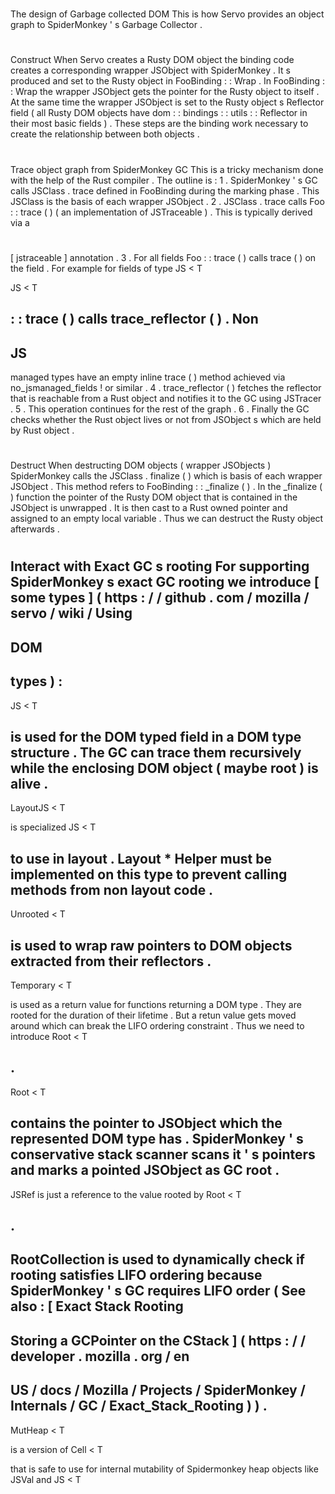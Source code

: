 #
The
design
of
Garbage
collected
DOM
This
is
how
Servo
provides
an
object
graph
to
SpiderMonkey
'
s
Garbage
Collector
.
#
#
Construct
When
Servo
creates
a
Rusty
DOM
object
the
binding
code
creates
a
corresponding
wrapper
JSObject
with
SpiderMonkey
.
It
s
produced
and
set
to
the
Rusty
object
in
FooBinding
:
:
Wrap
.
In
FooBinding
:
:
Wrap
the
wrapper
JSObject
gets
the
pointer
for
the
Rusty
object
to
itself
.
At
the
same
time
the
wrapper
JSObject
is
set
to
the
Rusty
object
s
Reflector
field
(
all
Rusty
DOM
objects
have
dom
:
:
bindings
:
:
utils
:
:
Reflector
in
their
most
basic
fields
)
.
These
steps
are
the
binding
work
necessary
to
create
the
relationship
between
both
objects
.
#
#
Trace
object
graph
from
SpiderMonkey
GC
This
is
a
tricky
mechanism
done
with
the
help
of
the
Rust
compiler
.
The
outline
is
:
1
.
SpiderMonkey
'
s
GC
calls
JSClass
.
trace
defined
in
FooBinding
during
the
marking
phase
.
This
JSClass
is
the
basis
of
each
wrapper
JSObject
.
2
.
JSClass
.
trace
calls
Foo
:
:
trace
(
)
(
an
implementation
of
JSTraceable
)
.
This
is
typically
derived
via
a
#
[
jstraceable
]
annotation
.
3
.
For
all
fields
Foo
:
:
trace
(
)
calls
trace
(
)
on
the
field
.
For
example
for
fields
of
type
JS
<
T
>
JS
<
T
>
:
:
trace
(
)
calls
trace_reflector
(
)
.
Non
-
JS
-
managed
types
have
an
empty
inline
trace
(
)
method
achieved
via
no_jsmanaged_fields
!
or
similar
.
4
.
trace_reflector
(
)
fetches
the
reflector
that
is
reachable
from
a
Rust
object
and
notifies
it
to
the
GC
using
JSTracer
.
5
.
This
operation
continues
for
the
rest
of
the
graph
.
6
.
Finally
the
GC
checks
whether
the
Rust
object
lives
or
not
from
JSObject
s
which
are
held
by
Rust
object
.
#
#
Destruct
When
destructing
DOM
objects
(
wrapper
JSObjects
)
SpiderMonkey
calls
the
JSClass
.
finalize
(
)
which
is
basis
of
each
wrapper
JSObject
.
This
method
refers
to
FooBinding
:
:
_finalize
(
)
.
In
the
_finalize
(
)
function
the
pointer
of
the
Rusty
DOM
object
that
is
contained
in
the
JSObject
is
unwrapped
.
It
is
then
cast
to
a
Rust
owned
pointer
and
assigned
to
an
empty
local
variable
.
Thus
we
can
destruct
the
Rusty
object
afterwards
.
#
#
Interact
with
Exact
GC
s
rooting
For
supporting
SpiderMonkey
s
exact
GC
rooting
we
introduce
[
some
types
]
(
https
:
/
/
github
.
com
/
mozilla
/
servo
/
wiki
/
Using
-
DOM
-
types
)
:
-
JS
<
T
>
is
used
for
the
DOM
typed
field
in
a
DOM
type
structure
.
The
GC
can
trace
them
recursively
while
the
enclosing
DOM
object
(
maybe
root
)
is
alive
.
-
LayoutJS
<
T
>
is
specialized
JS
<
T
>
to
use
in
layout
.
Layout
*
Helper
must
be
implemented
on
this
type
to
prevent
calling
methods
from
non
layout
code
.
-
Unrooted
<
T
>
is
used
to
wrap
raw
pointers
to
DOM
objects
extracted
from
their
reflectors
.
-
Temporary
<
T
>
is
used
as
a
return
value
for
functions
returning
a
DOM
type
.
They
are
rooted
for
the
duration
of
their
lifetime
.
But
a
retun
value
gets
moved
around
which
can
break
the
LIFO
ordering
constraint
.
Thus
we
need
to
introduce
Root
<
T
>
.
-
Root
<
T
>
contains
the
pointer
to
JSObject
which
the
represented
DOM
type
has
.
SpiderMonkey
'
s
conservative
stack
scanner
scans
it
'
s
pointers
and
marks
a
pointed
JSObject
as
GC
root
.
-
JSRef
is
just
a
reference
to
the
value
rooted
by
Root
<
T
>
.
-
RootCollection
is
used
to
dynamically
check
if
rooting
satisfies
LIFO
ordering
because
SpiderMonkey
'
s
GC
requires
LIFO
order
(
See
also
:
[
Exact
Stack
Rooting
-
Storing
a
GCPointer
on
the
CStack
]
(
https
:
/
/
developer
.
mozilla
.
org
/
en
-
US
/
docs
/
Mozilla
/
Projects
/
SpiderMonkey
/
Internals
/
GC
/
Exact_Stack_Rooting
)
)
.
-
MutHeap
<
T
>
is
a
version
of
Cell
<
T
>
that
is
safe
to
use
for
internal
mutability
of
Spidermonkey
heap
objects
like
JSVal
and
JS
<
T
>
